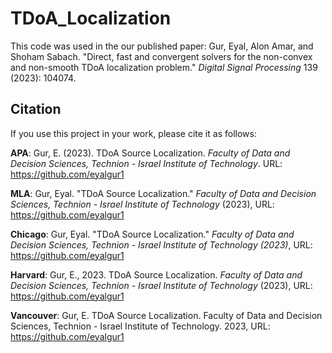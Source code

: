 # TDoA_Localization
This code was used in the our published paper:
Gur, Eyal, Alon Amar, and Shoham Sabach. "Direct, fast and convergent solvers for the non-convex and non-smooth TDoA localization problem." _Digital Signal Processing_ 139 (2023): 104074.



## Citation
If you use this project in your work, please cite it as follows:

**APA**:
Gur, E. (2023). TDoA Source Localization. _Faculty of Data and Decision Sciences, Technion - Israel Institute of Technology_. URL: https://github.com/eyalgur1

**MLA**:
Gur, Eyal. "TDoA Source Localization." _Faculty of Data and Decision Sciences, Technion - Israel Institute of Technology_ (2023), URL: https://github.com/eyalgur1

**Chicago**:
Gur, Eyal. "TDoA Source Localization." _Faculty of Data and Decision Sciences, Technion - Israel Institute of Technology (2023)_, URL: https://github.com/eyalgur1

**Harvard**:
Gur, E., 2023. TDoA Source Localization. _Faculty of Data and Decision Sciences, Technion - Israel Institute of Technology_ (2023), URL: https://github.com/eyalgur1

**Vancouver**:
Gur, E. TDoA Source Localization. Faculty of Data and Decision Sciences, Technion - Israel Institute of Technology. 2023, URL: https://github.com/eyalgur1

